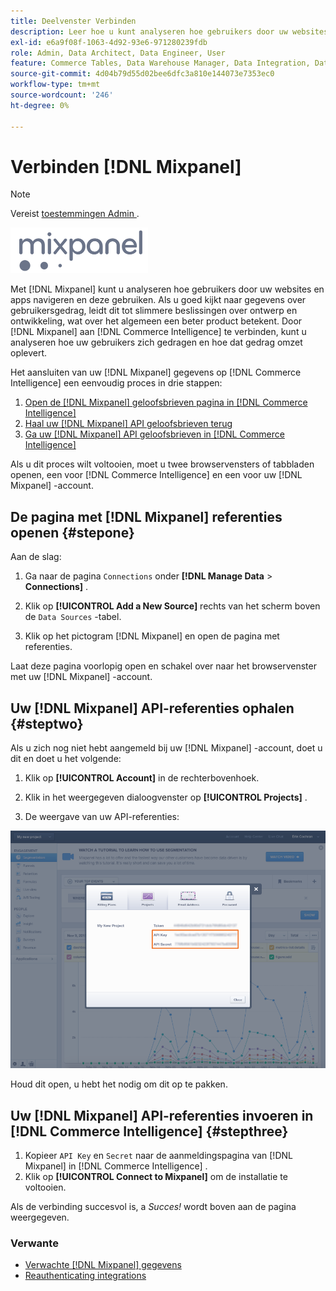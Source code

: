 ```yaml
---
title: Deelvenster Verbinden
description: Leer hoe u kunt analyseren hoe gebruikers door uw websites en apps navigeren en deze gebruiken.
exl-id: e6a9f08f-1063-4d92-93e6-971280239fdb
role: Admin, Data Architect, Data Engineer, User
feature: Commerce Tables, Data Warehouse Manager, Data Integration, Data Import/Export
source-git-commit: 4d04b79d55d02bee6dfc3a810e144073e7353ec0
workflow-type: tm+mt
source-wordcount: '246'
ht-degree: 0%

---
```


# Verbinden [!DNL Mixpanel]

>[!NOTE]
>
>Vereist [ toestemmingen Admin ](../../../administrator/user-management/user-management.md).

![ embleem van het Mixpanel ](../../../assets/Mixpanel_logo.png)

Met [!DNL Mixpanel] kunt u analyseren hoe gebruikers door uw websites en apps navigeren en deze gebruiken. Als u goed kijkt naar gegevens over gebruikersgedrag, leidt dit tot slimmere beslissingen over ontwerp en ontwikkeling, wat over het algemeen een beter product betekent. Door [!DNL Mixpanel] aan [!DNL Commerce Intelligence] te verbinden, kunt u analyseren hoe uw gebruikers zich gedragen en hoe dat gedrag omzet oplevert.

Het aansluiten van uw [!DNL Mixpanel] gegevens op [!DNL Commerce Intelligence] een eenvoudig proces in drie stappen:

1. [Open de  [!DNL Mixpanel]  geloofsbrieven pagina in  [!DNL Commerce Intelligence]](#stepone)
1. [Haal uw  [!DNL Mixpanel]  API geloofsbrieven terug](#steptwo)
1. [Ga uw  [!DNL Mixpanel]  API geloofsbrieven in  [!DNL Commerce Intelligence]](#stepthree)

Als u dit proces wilt voltooien, moet u twee browservensters of tabbladen openen, een voor [!DNL Commerce Intelligence] en een voor uw [!DNL Mixpanel] -account.

## De pagina met [!DNL Mixpanel] referenties openen {#stepone}

Aan de slag:

1. Ga naar de pagina `Connections` onder **[!DNL Manage Data** > **Connections]** .

1. Klik op **[!UICONTROL Add a New Source]** rechts van het scherm boven de `Data Sources` -tabel.

1. Klik op het pictogram [!DNL Mixpanel] en open de pagina met referenties.

Laat deze pagina voorlopig open en schakel over naar het browservenster met uw [!DNL Mixpanel] -account.

## Uw [!DNL Mixpanel] API-referenties ophalen {#steptwo}

Als u zich nog niet hebt aangemeld bij uw [!DNL Mixpanel] -account, doet u dit en doet u het volgende:

1. Klik op **[!UICONTROL Account]** in de rechterbovenhoek.

1. Klik in het weergegeven dialoogvenster op **[!UICONTROL Projects]** .

1. De weergave van uw API-referenties:

![ het terugwinnen van de geloofsbrieven van Mixpanel API ](../../../assets/Mixpanel_API_creds.png)

Houd dit open, u hebt het nodig om dit op te pakken.

## Uw [!DNL Mixpanel] API-referenties invoeren in [!DNL Commerce Intelligence] {#stepthree}

1. Kopieer `API Key` en `Secret` naar de aanmeldingspagina van [!DNL Mixpanel] in [!DNL Commerce Intelligence] .
1. Klik op **[!UICONTROL Connect to Mixpanel]** om de installatie te voltooien.

Als de verbinding succesvol is, a _Succes!_ wordt boven aan de pagina weergegeven.

### Verwante

* [Verwachte  [!DNL Mixpanel]  gegevens](../integrations/mixpanel-data.md)
* [ Reauthenticating integrations ](https://experienceleague.adobe.com/docs/commerce-knowledge-base/kb/how-to/mbi-reauthenticating-integrations.html)
